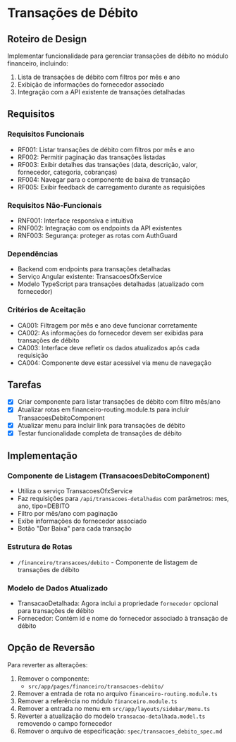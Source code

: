 # Transações de Débito

## Roteiro de Design

Implementar funcionalidade para gerenciar transações de débito no módulo financeiro, incluindo:
1. Lista de transações de débito com filtros por mês e ano
2. Exibição de informações do fornecedor associado
3. Integração com a API existente de transações detalhadas

## Requisitos

### Requisitos Funcionais
- RF001: Listar transações de débito com filtros por mês e ano
- RF002: Permitir paginação das transações listadas
- RF003: Exibir detalhes das transações (data, descrição, valor, fornecedor, categoria, cobranças)
- RF004: Navegar para o componente de baixa de transação
- RF005: Exibir feedback de carregamento durante as requisições

### Requisitos Não-Funcionais
- RNF001: Interface responsiva e intuitiva
- RNF002: Integração com os endpoints da API existentes
- RNF003: Segurança: proteger as rotas com AuthGuard

### Dependências
- Backend com endpoints para transações detalhadas
- Serviço Angular existente: TransacoesOfxService
- Modelo TypeScript para transações detalhadas (atualizado com fornecedor)

### Critérios de Aceitação
- CA001: Filtragem por mês e ano deve funcionar corretamente
- CA002: As informações do fornecedor devem ser exibidas para transações de débito
- CA003: Interface deve refletir os dados atualizados após cada requisição
- CA004: Componente deve estar acessível via menu de navegação

## Tarefas

- [x] Criar componente para listar transações de débito com filtro mês/ano
- [x] Atualizar rotas em financeiro-routing.module.ts para incluir TransacoesDebitoComponent
- [x] Atualizar menu para incluir link para transações de débito
- [x] Testar funcionalidade completa de transações de débito

## Implementação

### Componente de Listagem (TransacoesDebitoComponent)
- Utiliza o serviço TransacoesOfxService
- Faz requisições para `/api/transacoes-detalhadas` com parâmetros: mes, ano, tipo=DEBITO
- Filtro por mês/ano com paginação
- Exibe informações do fornecedor associado
- Botão "Dar Baixa" para cada transação

### Estrutura de Rotas
- `/financeiro/transacoes/debito` - Componente de listagem de transações de débito

### Modelo de Dados Atualizado
- TransacaoDetalhada: Agora inclui a propriedade `fornecedor` opcional para transações de débito
- Fornecedor: Contém id e nome do fornecedor associado à transação de débito

## Opção de Reversão

Para reverter as alterações:
1. Remover o componente:
   - `src/app/pages/financeiro/transacoes-debito/`
2. Remover a entrada de rota no arquivo `financeiro-routing.module.ts`
3. Remover a referência no módulo `financeiro.module.ts`
4. Remover a entrada no menu em `src/app/layouts/sidebar/menu.ts`
5. Reverter a atualização do modelo `transacao-detalhada.model.ts` removendo o campo fornecedor
6. Remover o arquivo de especificação: `spec/transacoes_debito_spec.md`